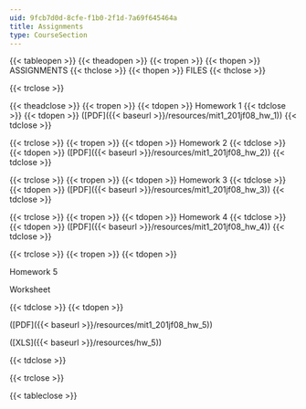 ```yaml
---
uid: 9fcb7d0d-8cfe-f1b0-2f1d-7a69f645464a
title: Assignments
type: CourseSection
---
```


{{< tableopen >}}
{{< theadopen >}}
{{< tropen >}}
{{< thopen >}}
ASSIGNMENTS
{{< thclose >}}
{{< thopen >}}
FILES
{{< thclose >}}

{{< trclose >}}

{{< theadclose >}}
{{< tropen >}}
{{< tdopen >}}
Homework 1
{{< tdclose >}}
{{< tdopen >}}
([PDF]({{< baseurl >}}/resources/mit1_201jf08_hw_1))
{{< tdclose >}}

{{< trclose >}}
{{< tropen >}}
{{< tdopen >}}
Homework 2
{{< tdclose >}}
{{< tdopen >}}
([PDF]({{< baseurl >}}/resources/mit1_201jf08_hw_2))
{{< tdclose >}}

{{< trclose >}}
{{< tropen >}}
{{< tdopen >}}
Homework 3
{{< tdclose >}}
{{< tdopen >}}
([PDF]({{< baseurl >}}/resources/mit1_201jf08_hw_3))
{{< tdclose >}}

{{< trclose >}}
{{< tropen >}}
{{< tdopen >}}
Homework 4
{{< tdclose >}}
{{< tdopen >}}
([PDF]({{< baseurl >}}/resources/mit1_201jf08_hw_4))
{{< tdclose >}}

{{< trclose >}}
{{< tropen >}}
{{< tdopen >}}


Homework 5

Worksheet


{{< tdclose >}}
{{< tdopen >}}


([PDF]({{< baseurl >}}/resources/mit1_201jf08_hw_5))

([XLS]({{< baseurl >}}/resources/hw_5))


{{< tdclose >}}

{{< trclose >}}

{{< tableclose >}}
